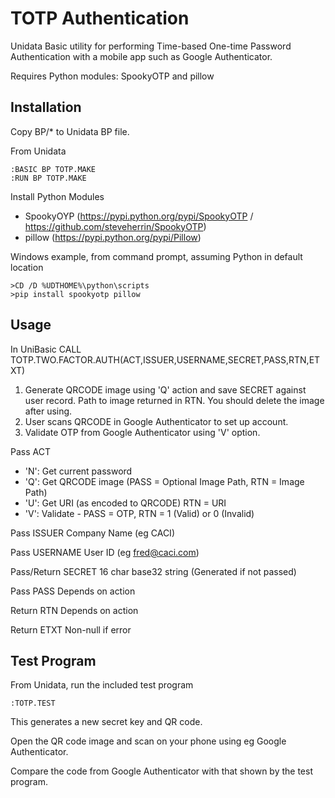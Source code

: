 # TOTP Authentication

Unidata Basic utility for performing Time-based One-time Password Authentication with a mobile app such as Google Authenticator.

Requires Python modules: SpookyOTP and pillow

## Installation

Copy BP/* to Unidata BP file.

From Unidata

```
:BASIC BP TOTP.MAKE
:RUN BP TOTP.MAKE
```

Install Python Modules
* SpookyOYP (https://pypi.python.org/pypi/SpookyOTP / https://github.com/steveherrin/SpookyOTP)
* pillow (https://pypi.python.org/pypi/Pillow)

Windows example, from command prompt, assuming Python in default location

```
>CD /D %UDTHOME%\python\scripts
>pip install spookyotp pillow
```

## Usage

In UniBasic
CALL TOTP.TWO.FACTOR.AUTH(ACT,ISSUER,USERNAME,SECRET,PASS,RTN,ETXT)

1. Generate QRCODE image using 'Q' action and save SECRET against user
record. Path to image returned in RTN. You should delete the image after
using.
2. User scans QRCODE in Google Authenticator to set up account.
3. Validate OTP from Google Authenticator using 'V' option.

Pass ACT
* 'N': Get current password
* 'Q': Get QRCODE image (PASS = Optional Image Path, RTN = Image Path)
* 'U': Get URI (as encoded to QRCODE) RTN = URI
* 'V': Validate - PASS = OTP, RTN = 1 (Valid) or 0 (Invalid)

Pass ISSUER Company Name (eg CACI)

Pass USERNAME User ID (eg fred@caci.com)

Pass/Return SECRET 16 char base32 string (Generated if not passed)

Pass PASS Depends on action

Return RTN Depends on action

Return ETXT Non-null if error

## Test Program

From Unidata, run the included test program

```
:TOTP.TEST
```

This generates a new secret key and QR code.

Open the QR code image and scan on your phone using eg Google Authenticator.

Compare the code from Google Authenticator with that shown by the test program.
